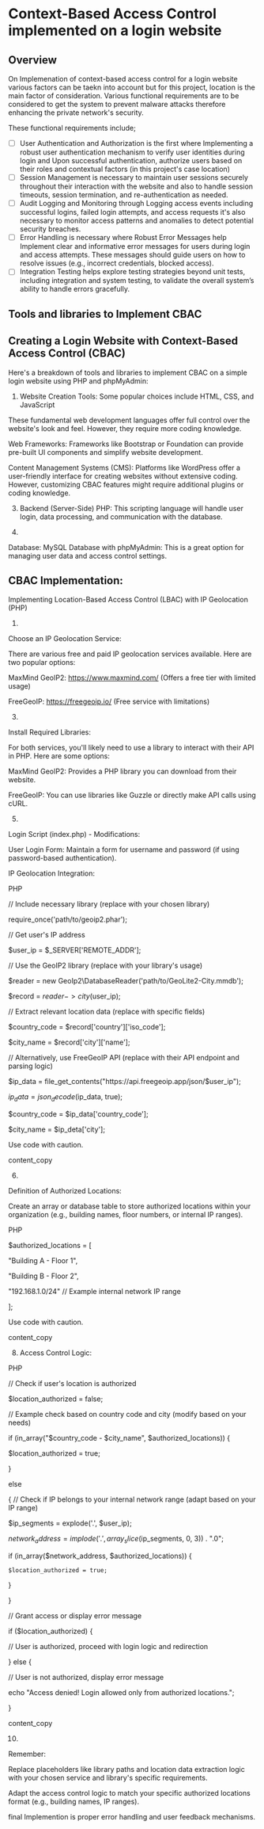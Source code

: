 # Context-Based Access Control implemented on a login website

## Overview
On Implemenation of context-based access control for a login website various factors can be taekn into account but for this project, location is the main factor of consideration. Various functional requirements are to be considered to get the system to prevent malware attacks therefore enhancing the private network's security.

These functional requirements include;
- [ ] User Authentication and Authorization is the first where Implementing a robust user authentication mechanism to 
      verify user identities during login and Upon successful authentication, authorize users based on their roles and 
      contextual factors (in this project's case location)
- [ ] Session Management is necessary to maintain user sessions securely throughout their interaction with the website 
      and also to handle session timeouts, session termination, and re-authentication as needed.
- [ ] Audit Logging and Monitoring through Logging access events including successful logins, failed login attempts, and 
      access requests it's also necessary to monitor access patterns and anomalies to detect potential security breaches.
- [ ] Error Handling is necessary where Robust Error Messages help Implement clear and informative error messages for 
      users during login and access attempts. These messages should guide users on how to resolve issues (e.g., 
      incorrect credentials, blocked access).
- [ ] Integration Testing helps explore testing strategies beyond unit tests, including integration and system testing, 
      to validate the overall system’s ability to handle errors gracefully.

## Tools and libraries to Implement CBAC


## Creating a Login Website with Context-Based Access Control (CBAC)

Here's a breakdown of tools and libraries to implement CBAC on a simple login website using PHP and phpMyAdmin:

1. Website Creation Tools:
Some popular choices include
HTML, CSS, and JavaScript


These fundamental web development languages offer full control over the website's look and feel. However, they require more coding knowledge.

Web Frameworks: 
Frameworks like Bootstrap or Foundation can provide pre-built UI components and simplify website development.

Content Management Systems (CMS): 
Platforms like WordPress offer a user-friendly interface for creating websites without extensive coding. However, customizing CBAC features might require additional plugins or coding knowledge.


3. Backend (Server-Side)
PHP: This scripting language will handle user login, data processing, and communication with the database.

4.
 Database:
MySQL Database with phpMyAdmin: This is a great option for managing user data and access control settings.


## CBAC Implementation:

Implementing Location-Based Access Control (LBAC) with IP Geolocation (PHP)

1.
Choose an IP Geolocation Service:

There are various free and paid IP geolocation services available. Here are two popular options:

MaxMind GeoIP2: https://www.maxmind.com/ (Offers a free tier with limited usage)

FreeGeoIP: https://freegeoip.io/ (Free service with limitations)

3. 
Install Required Libraries:

For both services, you'll likely need to use a library to interact with their API in PHP. Here are some options:

MaxMind GeoIP2: Provides a PHP library you can download from their website.

FreeGeoIP: You can use libraries like Guzzle or directly make API calls using cURL.

5. 
Login Script (index.php) - Modifications:

User Login Form: Maintain a form for username and password (if using password-based authentication).

IP Geolocation Integration:

PHP

// Include necessary library (replace with your chosen library)

require_once('path/to/geoip2.phar');

// Get user's IP address

$user_ip = $_SERVER['REMOTE_ADDR'];

// Use the GeoIP2 library (replace with your library's usage)

$reader = new GeoIp2\DatabaseReader('path/to/GeoLite2-City.mmdb');

$record = $reader->city($user_ip);

// Extract relevant location data (replace with specific fields)

$country_code = $record['country']['iso_code'];

$city_name = $record['city']['name'];

// Alternatively, use FreeGeoIP API (replace with their API endpoint and parsing logic)

$ip_data = file_get_contents("https://api.freegeoip.app/json/$user_ip");

$ip_data = json_decode($ip_data, true);

$country_code = $ip_data['country_code'];

$city_name = $ip_deta['city'];

Use code with caution.

content_copy

6.
Definition of Authorized Locations:

Create an array or database table to store authorized locations within your organization (e.g., building names, floor numbers, or internal IP ranges).

PHP

$authorized_locations = [

  "Building A - Floor 1",
  
  "Building B - Floor 2",
  
  "192.168.1.0/24" // Example internal network IP range
  
];

Use code with caution.

content_copy

8. Access Control Logic:

PHP

// Check if user's location is authorized

$location_authorized = false;

// Example check based on country code and city (modify based on your needs)

if (in_array("$country_code - $city_name", $authorized_locations)) {

  $location_authorized = true;
  
}

else

{
  // Check if IP belongs to your internal network range (adapt based on your IP range)
  
  $ip_segments = explode('.', $user_ip);
  
  $network_address = implode('.', array_slice($ip_segments, 0, 3)) . ".0";
  
  if (in_array($network_address, $authorized_locations)) {
  
    $location_authorized = true;
  }
  
}

// Grant access or display error message

if ($location_authorized) {

  // User is authorized, proceed with login logic and redirection
  
} else {

  // User is not authorized, display error message
  
  echo "Access denied! Login allowed only from authorized locations.";
  
}

content_copy

10.

Remember:

Replace placeholders like library paths and location data extraction logic with your chosen service and library's specific requirements.

Adapt the access control logic to match your specific authorized locations format (e.g., building names, IP ranges).

final Implemention is proper error handling and user feedback mechanisms.









<!--
**loxy1235/loxy1235** is a ✨ _special_ ✨ repository because its `README.md` (this file) appears on your GitHub profile.

Here are some ideas to get you started:

- 🔭 I’m currently working on ...
- 🌱 I’m currently learning ...
- 👯 I’m looking to collaborate on ...
- 🤔 I’m looking for help with ...
- 💬 Ask me about ...
- 📫 How to reach me: ...
- 😄 Pronouns: ...
- ⚡ Fun fact: ...
-->
